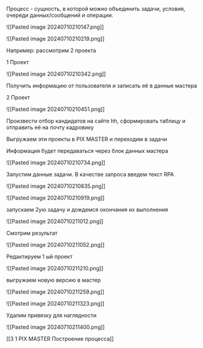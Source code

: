 

Процесс - сущность, в которой можно объединить задачи, условия, очереди данных/сообщений и операции.

![[Pasted image 20240710210147.png]]



![[Pasted image 20240710210219.png]]



Например: рассмотрим 2 проекта

1 Проект

![[Pasted image 20240710210342.png]]

Получить информацию от пользователя и записать её в данные мастера

2 Проект

![[Pasted image 20240710210451.png]]

Произвести отбор кандидатов на сайте hh, сформировать таблицу и отправить её на почту кадровику



Выгружаем эти проекты в PIX MASTER и переходим в задачи


Информация будет передаваться через блок данных мастера

![[Pasted image 20240710210734.png]]





Запустим данные задачи. В качестве запроса введем текст RPA

![[Pasted image 20240710210835.png]]




![[Pasted image 20240710210919.png]]

запускаем 2ую задачу и дождемся окончания их выполнения

![[Pasted image 20240710211012.png]]

Смотрим результат

![[Pasted image 20240710211052.png]]




Редактируем 1 ый проект

![[Pasted image 20240710211210.png]]

выгружаем новую версию в мастер


![[Pasted image 20240710211259.png]]



![[Pasted image 20240710211323.png]]


Удалим привязку для наглядности

![[Pasted image 20240710211400.png]]




[[3 1 PIX MASTER Построение процесса]]



